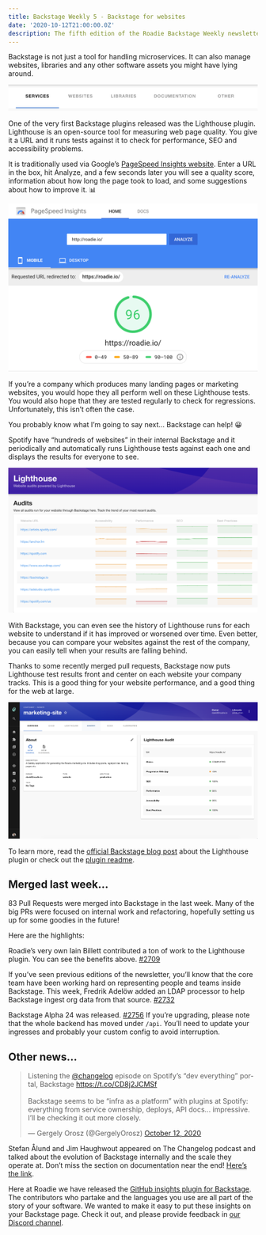 ```yaml
---
title: Backstage Weekly 5 - Backstage for websites
date: '2020-10-12T21:00:00.0Z'
description: The fifth edition of the Roadie Backstage Weekly newsletter. Tracking website performance over time with Backstage.
---
```


Backstage is not just a tool for handling microservices. It can also manage websites, libraries and any other software assets you might have lying around.

![a toolbar from backstage showing types of entities it can store - services, websites, docs, libraries and other](./entity-kinds.png)

One of the very first Backstage plugins released was the Lighthouse plugin. Lighthouse is an open-source tool for measuring web page quality. You give it a URL and it runs tests against it to check for performance, SEO and accessibility problems.

It is traditionally used via Google’s [PageSpeed Insights website](https://developers.google.com/speed/pagespeed/insights). Enter a URL in the box, hit Analyze, and a few seconds later you will see a quality score, information about how long the page took to load, and some suggestions about how to improve it. 📊

![the results of running roadie.io through page speed insights](./page-speed-insights.png)

If you’re a company which produces many landing pages or marketing websites, you would hope they all perform well on these Lighthouse tests. You would also hope that they are tested regularly to check for regressions. Unfortunately, this isn’t often the case.

You probably know what I’m going to say next… Backstage can help! 😀

Spotify have “hundreds of websites” in their internal Backstage and it periodically and automatically runs Lighthouse tests against each one and displays the results for everyone to see.

![a list of Spotify websites in the Backstage lighthouse plugin](./backstage-websites.png)

With Backstage, you can even see the history of Lighthouse runs for each website to understand if it has improved or worsened over time. Even better, because you can compare your websites against the rest of the company, you can easily tell when your results are falling behind.

Thanks to some recently merged pull requests, Backstage now puts Lighthouse test results front and center on each website your company tracks. This is a good thing for your website performance, and a good thing for the web at large.

![the lighthouse widget on the overview page of Backstage](./lighthouse-widget.png)

To learn more, read the [official Backstage blog post](https://backstage.io/blog/2020/04/06/lighthouse-plugin) about the Lighthouse plugin or check out the [plugin readme](https://github.com/spotify/backstage/tree/master/plugins/lighthouse).

## Merged last week...

83 Pull Requests were merged into Backstage in the last week. Many of the big PRs were focused on internal work and refactoring, hopefully setting us up for some goodies in the future!

Here are the highlights:

Roadie’s very own Iain Billett contributed a ton of work to the Lighthouse plugin. You can see the benefits above. [#2709](https://github.com/spotify/backstage/pull/2709)

If you’ve seen previous editions of the newsletter, you’ll know that the core team have been working hard on representing people and teams inside Backstage. This week, Fredrik Adelöw added an LDAP processor to help Backstage ingest org data from that source. [#2732](https://github.com/spotify/backstage/pull/2732)

Backstage Alpha 24 was released. [#2756](https://github.com/spotify/backstage/pull/2756) If you’re upgrading, please note that the whole backend has moved under `/api`. You’ll need to update your ingresses and probably your custom config to avoid interruption.

## Other news...

<blockquote class="twitter-tweet"><p lang="en" dir="ltr">Listening the <a href="https://twitter.com/changelog?ref_src=twsrc%5Etfw">@changelog</a> episode on Spotify’s “dev everything” portal, Backstage <a href="https://t.co/CD8j2JCMSf">https://t.co/CD8j2JCMSf</a><br><br>Backstage seems to be “infra as a platform” with plugins at Spotify: everything from service ownership, deploys, API docs... impressive. I’ll be checking it out more closely.</p>&mdash; Gergely Orosz (@GergelyOrosz) <a href="https://twitter.com/GergelyOrosz/status/1315615504099356673?ref_src=twsrc%5Etfw">October 12, 2020</a></blockquote> <script async src="https://platform.twitter.com/widgets.js" charset="utf-8"></script>

Stefan Ålund and Jim Haughwout appeared on The Changelog podcast and talked about the evolution of Backstage internally and the scale they operate at. Don’t miss the section on documentation near the end! [Here’s the link](https://changelog.com/podcast/415).

Here at Roadie we have released the [GitHub insights plugin for Backstage](https://github.com/RoadieHQ/backstage-plugin-github-insights). The contributors who partake and the languages you use are all part of the story of your software. We wanted to make it easy to put these insights on your Backstage page. Check it out, and please provide feedback in [our Discord channel](https://discord.com/invite/BUJQwK).
